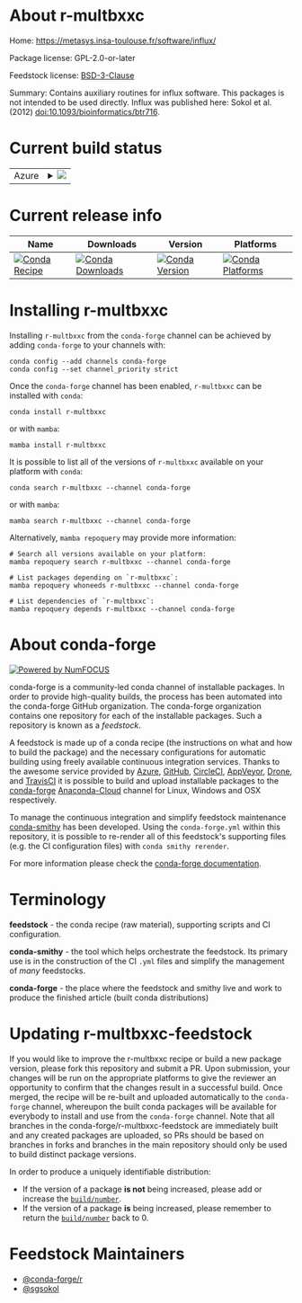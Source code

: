 About r-multbxxc
================

Home: https://metasys.insa-toulouse.fr/software/influx/

Package license: GPL-2.0-or-later

Feedstock license: [BSD-3-Clause](https://github.com/conda-forge/r-multbxxc-feedstock/blob/main/LICENSE.txt)

Summary: Contains auxiliary routines for influx software. This packages is not intended to be used directly. Influx was published here: Sokol et al. (2012) <doi:10.1093/bioinformatics/btr716>.

Current build status
====================


<table>
    
  <tr>
    <td>Azure</td>
    <td>
      <details>
        <summary>
          <a href="https://dev.azure.com/conda-forge/feedstock-builds/_build/latest?definitionId=8798&branchName=main">
            <img src="https://dev.azure.com/conda-forge/feedstock-builds/_apis/build/status/r-multbxxc-feedstock?branchName=main">
          </a>
        </summary>
        <table>
          <thead><tr><th>Variant</th><th>Status</th></tr></thead>
          <tbody><tr>
              <td>linux_64_r_base4.1</td>
              <td>
                <a href="https://dev.azure.com/conda-forge/feedstock-builds/_build/latest?definitionId=8798&branchName=main">
                  <img src="https://dev.azure.com/conda-forge/feedstock-builds/_apis/build/status/r-multbxxc-feedstock?branchName=main&jobName=linux&configuration=linux_64_r_base4.1" alt="variant">
                </a>
              </td>
            </tr><tr>
              <td>linux_64_r_base4.2</td>
              <td>
                <a href="https://dev.azure.com/conda-forge/feedstock-builds/_build/latest?definitionId=8798&branchName=main">
                  <img src="https://dev.azure.com/conda-forge/feedstock-builds/_apis/build/status/r-multbxxc-feedstock?branchName=main&jobName=linux&configuration=linux_64_r_base4.2" alt="variant">
                </a>
              </td>
            </tr><tr>
              <td>osx_64_r_base4.1</td>
              <td>
                <a href="https://dev.azure.com/conda-forge/feedstock-builds/_build/latest?definitionId=8798&branchName=main">
                  <img src="https://dev.azure.com/conda-forge/feedstock-builds/_apis/build/status/r-multbxxc-feedstock?branchName=main&jobName=osx&configuration=osx_64_r_base4.1" alt="variant">
                </a>
              </td>
            </tr><tr>
              <td>osx_64_r_base4.2</td>
              <td>
                <a href="https://dev.azure.com/conda-forge/feedstock-builds/_build/latest?definitionId=8798&branchName=main">
                  <img src="https://dev.azure.com/conda-forge/feedstock-builds/_apis/build/status/r-multbxxc-feedstock?branchName=main&jobName=osx&configuration=osx_64_r_base4.2" alt="variant">
                </a>
              </td>
            </tr><tr>
              <td>win_64</td>
              <td>
                <a href="https://dev.azure.com/conda-forge/feedstock-builds/_build/latest?definitionId=8798&branchName=main">
                  <img src="https://dev.azure.com/conda-forge/feedstock-builds/_apis/build/status/r-multbxxc-feedstock?branchName=main&jobName=win&configuration=win_64_" alt="variant">
                </a>
              </td>
            </tr>
          </tbody>
        </table>
      </details>
    </td>
  </tr>
</table>

Current release info
====================

| Name | Downloads | Version | Platforms |
| --- | --- | --- | --- |
| [![Conda Recipe](https://img.shields.io/badge/recipe-r--multbxxc-green.svg)](https://anaconda.org/conda-forge/r-multbxxc) | [![Conda Downloads](https://img.shields.io/conda/dn/conda-forge/r-multbxxc.svg)](https://anaconda.org/conda-forge/r-multbxxc) | [![Conda Version](https://img.shields.io/conda/vn/conda-forge/r-multbxxc.svg)](https://anaconda.org/conda-forge/r-multbxxc) | [![Conda Platforms](https://img.shields.io/conda/pn/conda-forge/r-multbxxc.svg)](https://anaconda.org/conda-forge/r-multbxxc) |

Installing r-multbxxc
=====================

Installing `r-multbxxc` from the `conda-forge` channel can be achieved by adding `conda-forge` to your channels with:

```
conda config --add channels conda-forge
conda config --set channel_priority strict
```

Once the `conda-forge` channel has been enabled, `r-multbxxc` can be installed with `conda`:

```
conda install r-multbxxc
```

or with `mamba`:

```
mamba install r-multbxxc
```

It is possible to list all of the versions of `r-multbxxc` available on your platform with `conda`:

```
conda search r-multbxxc --channel conda-forge
```

or with `mamba`:

```
mamba search r-multbxxc --channel conda-forge
```

Alternatively, `mamba repoquery` may provide more information:

```
# Search all versions available on your platform:
mamba repoquery search r-multbxxc --channel conda-forge

# List packages depending on `r-multbxxc`:
mamba repoquery whoneeds r-multbxxc --channel conda-forge

# List dependencies of `r-multbxxc`:
mamba repoquery depends r-multbxxc --channel conda-forge
```


About conda-forge
=================

[![Powered by
NumFOCUS](https://img.shields.io/badge/powered%20by-NumFOCUS-orange.svg?style=flat&colorA=E1523D&colorB=007D8A)](https://numfocus.org)

conda-forge is a community-led conda channel of installable packages.
In order to provide high-quality builds, the process has been automated into the
conda-forge GitHub organization. The conda-forge organization contains one repository
for each of the installable packages. Such a repository is known as a *feedstock*.

A feedstock is made up of a conda recipe (the instructions on what and how to build
the package) and the necessary configurations for automatic building using freely
available continuous integration services. Thanks to the awesome service provided by
[Azure](https://azure.microsoft.com/en-us/services/devops/), [GitHub](https://github.com/),
[CircleCI](https://circleci.com/), [AppVeyor](https://www.appveyor.com/),
[Drone](https://cloud.drone.io/welcome), and [TravisCI](https://travis-ci.com/)
it is possible to build and upload installable packages to the
[conda-forge](https://anaconda.org/conda-forge) [Anaconda-Cloud](https://anaconda.org/)
channel for Linux, Windows and OSX respectively.

To manage the continuous integration and simplify feedstock maintenance
[conda-smithy](https://github.com/conda-forge/conda-smithy) has been developed.
Using the ``conda-forge.yml`` within this repository, it is possible to re-render all of
this feedstock's supporting files (e.g. the CI configuration files) with ``conda smithy rerender``.

For more information please check the [conda-forge documentation](https://conda-forge.org/docs/).

Terminology
===========

**feedstock** - the conda recipe (raw material), supporting scripts and CI configuration.

**conda-smithy** - the tool which helps orchestrate the feedstock.
                   Its primary use is in the construction of the CI ``.yml`` files
                   and simplify the management of *many* feedstocks.

**conda-forge** - the place where the feedstock and smithy live and work to
                  produce the finished article (built conda distributions)


Updating r-multbxxc-feedstock
=============================

If you would like to improve the r-multbxxc recipe or build a new
package version, please fork this repository and submit a PR. Upon submission,
your changes will be run on the appropriate platforms to give the reviewer an
opportunity to confirm that the changes result in a successful build. Once
merged, the recipe will be re-built and uploaded automatically to the
`conda-forge` channel, whereupon the built conda packages will be available for
everybody to install and use from the `conda-forge` channel.
Note that all branches in the conda-forge/r-multbxxc-feedstock are
immediately built and any created packages are uploaded, so PRs should be based
on branches in forks and branches in the main repository should only be used to
build distinct package versions.

In order to produce a uniquely identifiable distribution:
 * If the version of a package **is not** being increased, please add or increase
   the [``build/number``](https://docs.conda.io/projects/conda-build/en/latest/resources/define-metadata.html#build-number-and-string).
 * If the version of a package **is** being increased, please remember to return
   the [``build/number``](https://docs.conda.io/projects/conda-build/en/latest/resources/define-metadata.html#build-number-and-string)
   back to 0.

Feedstock Maintainers
=====================

* [@conda-forge/r](https://github.com/conda-forge/r/)
* [@sgsokol](https://github.com/sgsokol/)

